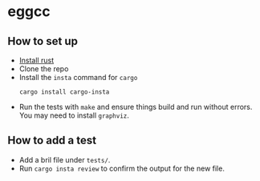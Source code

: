 # eggcc

## How to set up

- [Install rust](https://www.rust-lang.org/tools/install)
- Clone the repo
- Install the `insta` command for `cargo`
  ```
  cargo install cargo-insta
  ```
- Run the tests with `make` and ensure things build and run without errors. You may need to install `graphviz`.

## How to add a test
- Add a bril file under `tests/`.
- Run `cargo insta review` to confirm the output for the new file.
